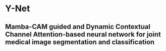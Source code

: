 # Y-Net
## Mamba-CAM guided and Dynamic Contextual Channel Attention-based neural network for joint medical image segmentation and classification
